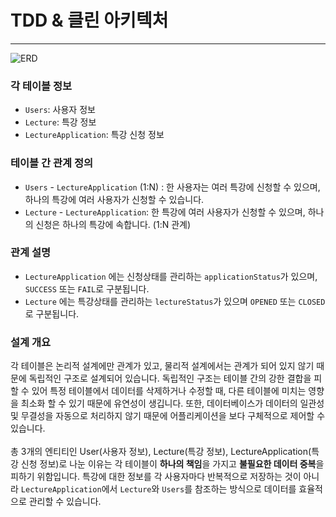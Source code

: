 # TDD & 클린 아키텍처

---
![ERD](https://github.com/user-attachments/assets/fd4f040a-3a8d-41d5-a800-cbdc8f0f4ff3)

### 각 테이블 정보
- `Users`: 사용자 정보
- `Lecture`: 특강 정보
- `LectureApplication`: 특강 신청 정보 

### 테이블 간 관계 정의
- `Users` - `LectureApplication` (1:N) : 한 사용자는 여러 특강에 신청할 수 있으며, 하나의 특강에 여러 사용자가 신청할 수 있습니다.
- `Lecture` - `LectureApplication`: 한 특강에 여러 사용자가 신청할 수 있으며, 하나의 신청은 하나의 특강에 속합니다. (1:N 관계)

### 관계 설명 
- `LectureApplication` 에는 신청상태를 관리하는 `applicationStatus`가 있으며, `SUCCESS` 또는 `FAIL`로 구분됩니다.
- `Lecture` 에는 특강상태를 관리하는 `lectureStatus`가 있으며 `OPENED` 또는 `CLOSED`로 구분됩니다. 

### 설계 개요 
각 테이블은 논리적 설계에만 관계가 있고, 물리적 설계에서는 관계가 되어 있지 않기 때문에 독립적인 구조로 설계되어 있습니다.
독립적인 구조는 테이블 간의 강한 결합을 피할 수 있어 특정 테이블에서 데이터를 삭제하거나 수정할 때, 
다른 테이블에 미치는 영향을 최소화 할 수 있기 때문에 유연성이 생깁니다. 
또한, 데이터베이스가 데이터의 일관성 및 무결성을 자동으로 처리하지 않기 때문에 어플리케이션을 보다 구체적으로 제어할 수 있습니다. 
<br>
<br>
총 3개의 엔티티인 User(사용자 정보), Lecture(특강 정보), LectureApplication(특강 신청 정보)로 나눈 이유는 
각 테이블이 <b>하나의 책임</b>을 가지고 <b>불필요한 데이터 중복</b>을 피하기 위함입니다.
특강에 대한 정보를 각 사용자마다 반복적으로 저장하는 것이 아니라 
`LectureApplication`에서 `Lecture`와 `Users`를 참조하는 방식으로 데이터를 효율적으로 관리할 수 있습니다. 
